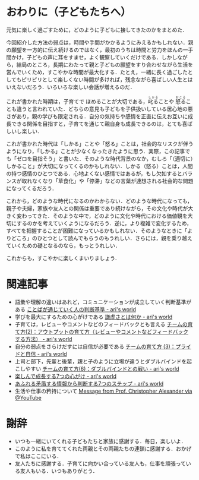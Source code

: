<!-- Title: おわりに - 子どものしかりかた (7/7)  
Date: December 22, 2017  
Chapter: 7  
Author: @motohasi   -->


# おわりに（子どもたちへ）
元気に楽しく過ごすために，どのように子どもに接してきたのかをまとめた．

今回紹介した方法の弱点は，時間や手間がかかるようにみえるかもしれない．親の願望を一方的に伝え続けるのではなく，最初のうちは時間と労力をほんの一手間かけ，子どもの声に耳をすませ，よく観察していくだけである．しかしながら，結局のところ，長期にわたって親と子どもの願望をすり合わせながら生活を営んでいくため，すこやかな時間が最大化する．たとえ，一緒に長く過ごしたとしてもピリピリとして楽しくない時間が多ければ，残念ながら喜ばしい人生とはいえないだろう．いろいろな楽しい会話が増えるのだ．

これが書かれた時期は，子育てで ほめることが大切である，<ruby>叱る<rp>（</rp><rt>しかる</rt><rp>）</rp></ruby>ことや <ruby>怒る<rp>（</rp><rt>おこる</rt><rp>）</rp></ruby>ことも違うと言われていた．どちらの意見も子どもを子供扱いしている居心地の悪さがあり，親の学びも限定される．自分の気持ちや感情を正直に伝えお互いに成長できる関係を目指すと，子育てを通じて親自身も成長できるのは，とても喜ばしいし楽しい．

これが書かれた時代は「しかる」ことや「怒る」ことは，社会的なリスクが伴うようになり，「しかる」ことが少なくなったきたように思う．実際，この記事でも「ゼロを目指そう」と書いた．そのような時代背景のなか，むしろ「（適切に）しかること」が大切になってくるのかもしれない．しかる（怒る）ことは，人間の持つ感情のひとつである．心地よくない感情ではあるが，もし欠如するとバランスが取れなくなり「草食化」や「停滞」などの言葉が連想される社会的な問題になってくるだろう．

これから，どのような時代になるのかわからない．どのような時代になっても，親子や夫婦，家族や友人との関係は重要であり続けながら，その文化や時代が大きく変わってきた．そのような中で，どのように文化や時代における価値観を大切にするのかを考えていくようになるだろう．逆に，より複雑で変化するため，すべてを把握することが困難になっているかもしれない．そのようなときに「よりどころ」のひとつとして読んでもらうのもうれしい．さらには，親を乗り越えていくための礎となるのなら，もっとうれしい．

これからも，すこやかに楽しくまいりましょう．


# 関連記事
- 語彙や理解の違いはあれど，コミュニケーションが成立していく判断基準がある [ことばが通じていく人の判断基準 - ari's world](http://motohasi.hatenablog.com/entry/2017/01/07/001828)
- 学びを最大にするための心がけである [謙虚さとは何か - ari's world](http://motohasi.hatenablog.com/entry/2014/03/09/045233)
- 子育ては，レビューやコメントなどのフィードバックとも言える [チームの育て方(2)：アウトプットの育て方（レビューやコメントなどフィードバックする方法） - ari's world](http://motohasi.hatenablog.com/entry/2014/06/05/090006)
- 自分の弱点をさらけだすには自信が必要である [チームの育て方 (3)：プライドと自信 - ari's world](http://motohasi.hatenablog.com/entry/2014/06/06/020242)
- 上司と部下，先輩と後輩，親と子のように立場が違うとダブルバインドを起こしやすい [チームの育て方(6)：ダブルバインドとの戦い - ari's world](http://motohasi.hatenablog.com/entry/2014/09/12/100611)
- [楽しんで成長する7つの心がけ - ari's world](http://motohasi.hatenablog.com/entry/2014/02/11/045934)
- [あふれる矛盾する情報から判断する7つのステップ - ari's world](http://motohasi.hatenablog.com/entry/2013/11/27/064751)
- 生活や仕事の矜持について [Message from Prof. Christopher Alexander via @YouTube](https://youtu.be/jpXNlOxupmM)



# 謝辞

- いつも一緒にいてくれる子どもたちと家族に感謝する．毎日，楽しいよ．
- このように私を育ててくれた両親とその両親たちの連鎖に感謝する．おかげで私はここにいる．
- 友人たちに感謝する．子育てに向かい合っている友人も，仕事を頑張っている友人もいる．いつもありがとう．

<!-- ![20110326145438.jpg](20110326145438.jpg) -->
<!-- [f:id:masanari:20110326145438j:plain]

これは最後の記事です．

// # 記事一覧

1. [はじめに - 子どものしかりかた (1/7)](http://motohasi.hatenablog.com/entry/2017/12/26/044424)
2. [子育てとしかることと怒ること（定義） - 子どものしかりかた (2/7)](http://motohasi.hatenablog.com/entry/2017/12/26/044657)
3. [子どもは しかって強く育てるのか，ほめて伸ばすのか，子育ての心がけ（欺瞞と正直） - 子どものしかりかた (3/7)](http://motohasi.hatenablog.com/entry/2017/12/10/231241)
4. [どのぐらいしかるのか（頻度と度合い） - 子どものしかりかた (4/7)](http://motohasi.hatenablog.com/entry/2017/12/26/050125)
5. [子どもが自分で行動するために判断基準を作ろう - 子どものしかりかた (5/7)](http://motohasi.hatenablog.com/entry/2017/12/14/171005)
6. [なぜしかるのか，どのようにしかるのか - 子どものしかりかた (6/7)](http://motohasi.hatenablog.com/entry/2017/12/26/051025)
7. [おわりに - 子どものしかりかた (7/7)](http://motohasi.hatenablog.com/entry/2017/12/26/051217)

読んでくださり，ありがとうございました．よろしければシェアや いいねをお願いします． -->
